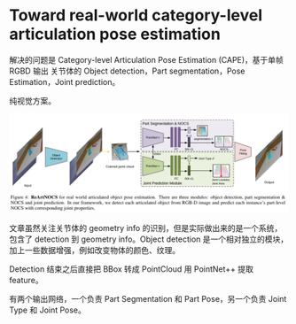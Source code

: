 # Toward real-world category-level articulation pose estimation
解决的问题是 Category-level Articulation Pose Estimation (CAPE)，基于单帧 RGBD 输出 关节体的 Object detection，Part segmentation，Pose Estimation，Joint prediction。

纯视觉方案。

![](../imgs/ReArtNOCS.png)

文章虽然关注关节体的 geometry info 的识别，但是实际做出来的是一个系统，包含了 detection 到 geometry info。Object detection 是一个相对独立的模块，加上一些数据增强，例如改变物体的颜色、纹理。

Detection 结束之后直接把 BBox 转成 PointCloud 用 PointNet++ 提取 feature。

有两个输出网络，一个负责 Part Segmentation 和 Part Pose，另一个负责 Joint Type 和 Joint Pose。
